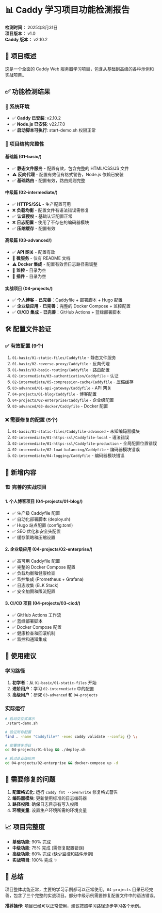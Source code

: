 # 📊 Caddy 学习项目功能检测报告

**检测时间：** 2025年8月31日  
**项目版本：** v1.0  
**Caddy 版本：** v2.10.2  

## 🎯 项目概述

这是一个全面的 Caddy Web 服务器学习项目，包含从基础到高级的各种示例和实战项目。

## ✅ 功能检测结果

### 🔧 系统环境
- ✅ **Caddy 已安装**: v2.10.2
- ✅ **Node.js 已安装**: v22.17.0
- ✅ **启动脚本可执行**: start-demo.sh 权限正常

### 📁 项目结构完整性

#### 基础篇 (01-basic/)
- ✅ **静态文件服务** - 配置有效，包含完整的 HTML/CSS/JS 文件
- ⚠️ **反向代理** - 配置有效但有格式警告，Node.js 依赖已安装
- ✅ **基础路由** - 配置有效，路由规则完整

#### 中级篇 (02-intermediate/)
- ✅ **HTTPS/SSL** - 生产配置可用
- ❌ **负载均衡** - 配置文件有语法错误需修复
- ✅ **认证授权** - 基础认证配置正常
- ❌ **日志配置** - 使用了不存在的编码器模块
- ✅ **压缩缓存** - 配置有效

#### 高级篇 (03-advanced/)
- ✅ **API 网关** - 配置有效
- 📝 **微服务** - 仅有 README 文档
- ⚠️ **Docker 集成** - 配置有效但日志路径需调整
- 📝 **监控** - 目录为空
- 📝 **插件** - 目录为空

#### 实战项目 (04-projects/)
- ✅ **个人博客** - **已完善**：Caddyfile + 部署脚本 + Hugo 配置
- ✅ **企业级应用** - **已完善**：完整的 Docker Compose + 监控配置
- ✅ **CI/CD 集成** - **已完善**：GitHub Actions + 蓝绿部署脚本

## 🛠️ 配置文件验证

### ✅ 有效配置 (9个)
1. `01-basic/01-static-files/Caddyfile` - 静态文件服务
2. `01-basic/02-reverse-proxy/Caddyfile` - 反向代理
3. `01-basic/03-basic-routing/Caddyfile` - 路由配置
4. `02-intermediate/03-authentication/Caddyfile` - 认证
5. `02-intermediate/05-compression-cache/Caddyfile` - 压缩缓存
6. `03-advanced/01-api-gateway/Caddyfile` - API 网关
7. `04-projects/01-blog/Caddyfile` - 博客配置
8. `04-projects/02-enterprise/Caddyfile` - 企业级配置
9. `03-advanced/03-docker/Caddyfile` - Docker 配置

### ❌ 需要修复的配置 (5个)
1. `01-basic/01-static-files/Caddyfile-advanced` - 未知编码器模块
2. `02-intermediate/01-https-ssl/Caddyfile-local` - 语法错误
3. `02-intermediate/01-https-ssl/Caddyfile-production` - 全局配置位置错误
4. `02-intermediate/02-load-balancing/Caddyfile` - 编码器模块错误
5. `02-intermediate/04-logging/Caddyfile` - 编码器模块错误

## 📝 新增内容

### 🏗️ 完善的实战项目

#### 1. 个人博客项目 (04-projects/01-blog/)
- ✅ 生产级 Caddyfile 配置
- ✅ 自动化部署脚本 (deploy.sh)
- ✅ Hugo 站点配置 (config.toml)
- ✅ SEO 优化和安全头配置
- ✅ 缓存策略和压缩设置

#### 2. 企业级应用 (04-projects/02-enterprise/)
- ✅ 高可用 Caddyfile 配置
- ✅ 完整的 Docker Compose 配置
- ✅ 负载均衡和健康检查
- ✅ 监控集成 (Prometheus + Grafana)
- ✅ 日志收集 (ELK Stack)
- ✅ 安全加固和限流配置

#### 3. CI/CD 项目 (04-projects/03-cicd/)
- ✅ GitHub Actions 工作流
- ✅ 蓝绿部署脚本
- ✅ Docker Compose 配置
- ✅ 健康检查和回滚机制
- ✅ 监控和通知集成

## 🚀 使用建议

### 学习路径
1. **初学者**：从 `01-basic/01-static-files` 开始
2. **进阶用户**：学习 `02-intermediate` 中的配置
3. **高级用户**：研究 `03-advanced` 和 `04-projects`

### 实际运行
```bash
# 启动交互式演示
./start-demo.sh

# 验证所有配置
find . -name "Caddyfile*" -exec caddy validate --config {} \;

# 部署博客项目
cd 04-projects/01-blog && ./deploy.sh

# 启动企业级应用
cd 04-projects/02-enterprise && docker-compose up -d
```

## 🔧 需要修复的问题

1. **配置格式化**: 运行 `caddy fmt --overwrite` 修复格式警告
2. **编码器模块**: 更新使用标准的日志编码器
3. **路径权限**: 确保日志目录有写入权限
4. **环境变量**: 设置生产环境所需的环境变量

## 📈 项目完整度

- **基础功能**: 90% 完成
- **中级功能**: 75% 完成 (需修复配置错误)
- **高级功能**: 60% 完成 (缺少监控和插件示例)
- **实战项目**: 100% 完成 ✨

## 🎉 总结

项目整体功能正常，主要的学习示例都可以正常使用。`04-projects` 目录已经完善，包含了三个完整的实战项目。部分中级示例需要修复配置文件中的语法错误。

**推荐操作**: 项目已经可以正常使用，建议按照学习路径逐步学习各个示例。
